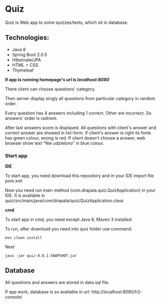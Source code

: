 # Quiz
Quiz is Web app to solve quizzes/tests, which sit in database. 

## Technologies:
* Java 8
* Spring Boot 2.0.5
* Hibernate/JPA
* HTML + CSS
* Thymeleaf

**If app is running homepage's url is *localhost:8080***

There client can choose questions' category.

Then server display singly all questions from particular category in random order.

Every question has 4 answers including 1 correct. Other are incorrect. So answers' order is radnom.

After last answers score is displayed. All questions with client's answer and correct answer are showed in list-form. If client's answer is right its fonts has green colour, wrong is red. If client doesn't choose a answer, web browser show text "Nie udzielono" in blue colour.

### Start app

**IDE**

To start app, you need download this repository and in your IDE import file pom.xml 

Now you need run main method (com.drapala.quiz.QuizApplication) in your IDE. It is available in quiz/src/main/java/com/drapala/quiz/QuizApplication.class

**cmd**

To start app in cmd, you need except Java 8, Maven 3 installed.

To run, after download you need into quiz folder use command:

```
mvn clean install
```

Next
```
java -jar quiz-0.0.1-SNAPSHOT.jar
```

## Database

All questions and answers are stored in data.sql file.

If app work, database is so available in url: http://localhost:8080/h2-console/

